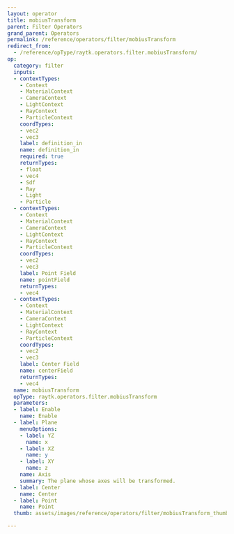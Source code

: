 ```yaml
---
layout: operator
title: mobiusTransform
parent: Filter Operators
grand_parent: Operators
permalink: /reference/operators/filter/mobiusTransform
redirect_from:
  - /reference/opType/raytk.operators.filter.mobiusTransform/
op:
  category: filter
  inputs:
  - contextTypes:
    - Context
    - MaterialContext
    - CameraContext
    - LightContext
    - RayContext
    - ParticleContext
    coordTypes:
    - vec2
    - vec3
    label: definition_in
    name: definition_in
    required: true
    returnTypes:
    - float
    - vec4
    - Sdf
    - Ray
    - Light
    - Particle
  - contextTypes:
    - Context
    - MaterialContext
    - CameraContext
    - LightContext
    - RayContext
    - ParticleContext
    coordTypes:
    - vec2
    - vec3
    label: Point Field
    name: pointField
    returnTypes:
    - vec4
  - contextTypes:
    - Context
    - MaterialContext
    - CameraContext
    - LightContext
    - RayContext
    - ParticleContext
    coordTypes:
    - vec2
    - vec3
    label: Center Field
    name: centerField
    returnTypes:
    - vec4
  name: mobiusTransform
  opType: raytk.operators.filter.mobiusTransform
  parameters:
  - label: Enable
    name: Enable
  - label: Plane
    menuOptions:
    - label: YZ
      name: x
    - label: XZ
      name: y
    - label: XY
      name: z
    name: Axis
    summary: The plane whose axes will be transformed.
  - label: Center
    name: Center
  - label: Point
    name: Point
  thumb: assets/images/reference/operators/filter/mobiusTransform_thumb.png

---
```

